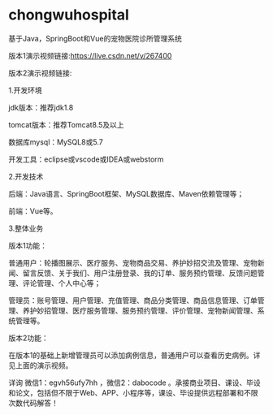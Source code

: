 # chongwuhospital
基于Java，SpringBoot和Vue的宠物医院诊所管理系统

版本1演示视频链接:https://live.csdn.net/v/267400

版本2演示视频链接:

1.开发环境

jdk版本：推荐jdk1.8

tomcat版本：推荐Tomcat8.5及以上

数据库mysql：MySQL8或5.7

开发工具：eclipse或vscode或IDEA或webstorm

2.开发技术

后端：Java语言、SpringBoot框架、MySQL数据库、Maven依赖管理等；

前端：Vue等。

3.整体业务

版本1功能：

普通用户：轮播图展示、医疗服务、宠物商品交易、养护妙招交流及管理、宠物新闻、留言反馈、关于我们、用户注册登录、我的订单、服务预约管理、反馈问题管理、评论管理、个人中心等；

管理员：账号管理、用户管理、充值管理、商品分类管理、商品信息管理、订单管理、养护妙招管理、医疗服务管理、服务预约管理、评价管理、宠物新闻管理、系统管理等。

版本2功能：

在版本1的基础上新增管理员可以添加病例信息，普通用户可以查看历史病例。详见上面的演示视频。

详询 微信1：egvh56ufy7hh ，微信2：dabocode 。承接商业项目、课设、毕设和论文，包括但不限于Web、APP、小程序等，课设、毕设提供远程部署和不限次数代码解答！
